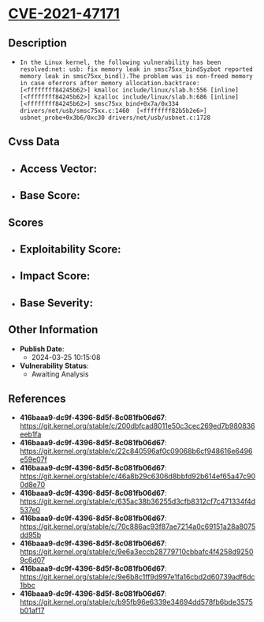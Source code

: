 
# [CVE-2021-47171](https://cve.mitre.org/cgi-bin/cvename.cgi?name=CVE-2021-47171)

## Description

- `In the Linux kernel, the following vulnerability has been resolved:net: usb: fix memory leak in smsc75xx_bindSyzbot reported memory leak in smsc75xx_bind().The problem was is non-freed memory in case oferrors after memory allocation.backtrace:  [<ffffffff84245b62>] kmalloc include/linux/slab.h:556 [inline]  [<ffffffff84245b62>] kzalloc include/linux/slab.h:686 [inline]  [<ffffffff84245b62>] smsc75xx_bind+0x7a/0x334 drivers/net/usb/smsc75xx.c:1460  [<ffffffff82b5b2e6>] usbnet_probe+0x3b6/0xc30 drivers/net/usb/usbnet.c:1728`

## Cvss Data

- **Access Vector**:
  - 
- **Base Score**:
  - 

## Scores

- **Exploitability Score**:
  - 
- **Impact Score**:
  - 
- **Base Severity**:
  - 

## Other Information

- **Publish Date**:
  - 2024-03-25 10:15:08
- **Vulnerability Status**:
  - Awaiting Analysis

## References

- **416baaa9-dc9f-4396-8d5f-8c081fb06d67**: https://git.kernel.org/stable/c/200dbfcad8011e50c3cec269ed7b980836eeb1fa
- **416baaa9-dc9f-4396-8d5f-8c081fb06d67**: https://git.kernel.org/stable/c/22c840596af0c09068b6cf948616e6496e59e07f
- **416baaa9-dc9f-4396-8d5f-8c081fb06d67**: https://git.kernel.org/stable/c/46a8b29c6306d8bbfd92b614ef65a47c900d8e70
- **416baaa9-dc9f-4396-8d5f-8c081fb06d67**: https://git.kernel.org/stable/c/635ac38b36255d3cfb8312cf7c471334f4d537e0
- **416baaa9-dc9f-4396-8d5f-8c081fb06d67**: https://git.kernel.org/stable/c/70c886ac93f87ae7214a0c69151a28a8075dd95b
- **416baaa9-dc9f-4396-8d5f-8c081fb06d67**: https://git.kernel.org/stable/c/9e6a3eccb28779710cbbafc4f4258d92509c6d07
- **416baaa9-dc9f-4396-8d5f-8c081fb06d67**: https://git.kernel.org/stable/c/9e6b8c1ff9d997e1fa16cbd2d60739adf6dc1bbc
- **416baaa9-dc9f-4396-8d5f-8c081fb06d67**: https://git.kernel.org/stable/c/b95fb96e6339e34694dd578fb6bde3575b01af17
